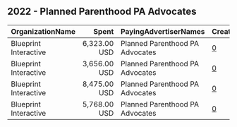 ## 2022 - Planned Parenthood PA Advocates 
|OrganizationName|Spent|PayingAdvertiserNames|CreativeUrls|Impressions|Genders|AgeBrackets|CountryCodes|BillingAddresses|CandidateBallotInformation|
|:---|---:|:---|:---|---:|:---|:---|:---|:---|:---|
|Blueprint Interactive|6,323.00 USD|Planned Parenthood PA Advocates|[0](https://www.snap.com/political-ads/asset/86fb67d7b173ebfadab8615153e9db2decea34f65bec8a390f01f9a087d89cf6?mediaType=mp4)|253,971|FEMALE|18-44|united states|"1220 19th Street NW,Washington,20036,US"||
|Blueprint Interactive|3,656.00 USD|Planned Parenthood PA Advocates|[0](https://www.snap.com/political-ads/asset/86fb67d7b173ebfadab8615153e9db2decea34f65bec8a390f01f9a087d89cf6?mediaType=mp4)|82,274|FEMALE|18-34|united states|"1220 19th Street NW,Washington,20036,US"||
|Blueprint Interactive|8,475.00 USD|Planned Parenthood PA Advocates|[0](https://www.snap.com/political-ads/asset/ab0c7080e681d0d1831fce093d646fd947775c9f037f38b2121bebf8f7625e52?mediaType=mp4)|427,049|FEMALE|18-44|united states|"1220 19th Street NW,Washington,20036,US"||
|Blueprint Interactive|5,768.00 USD|Planned Parenthood PA Advocates|[0](https://www.snap.com/political-ads/asset/ab0c7080e681d0d1831fce093d646fd947775c9f037f38b2121bebf8f7625e52?mediaType=mp4)|154,928|FEMALE|18-34|united states|"1220 19th Street NW,Washington,20036,US"||
